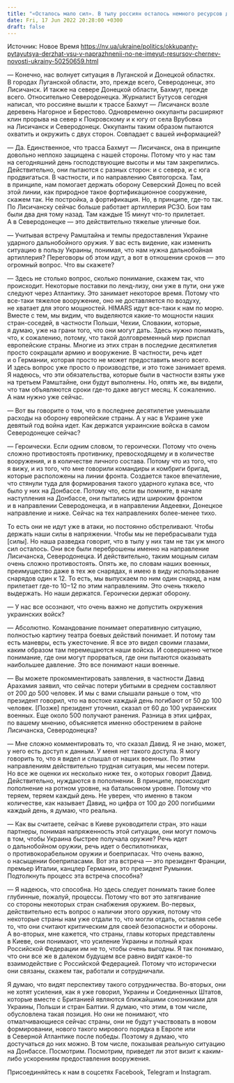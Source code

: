 ```yaml
---
title: "«Осталось мало сил». В тылу россиян осталось немного ресурсов для усиления наступления на Донбассе — интервью"
date: Fri, 17 Jun 2022 20:28:00 +0300
draft: false
---
```

Источник: Новое Время https://nv.ua/ukraine/politics/okkupanty-pytayutsya-derzhat-vsu-v-naprazhnenii-no-ne-imeyut-resursov-chernev-novosti-ukrainy-50250659.html


— Конечно, нас волнует ситуация в Луганской и Донецкой областях. В городах Луганской области, это, прежде всего, Северодонецк, это Лисичанск. И также на севере Донецкой области, Бахмут, прежде всего. Относительно Северодонецка. Журналист Бутусов сегодня написал, что россияне вышли к трассе Бахмут — Лисичанск возле деревень Нагорное и Берестово. Одновременно оккупанты расширяют клин прорыва на север к Покровскому и к югу от села Врубовка на Лисичанск и Северодонецк. Оккупанты таким образом пытаются охватить и окружить с двух сторон. Совпадает с вашей информацией?

— Да. Единственное, что трасса Бахмут — Лисичанск, она в принципе довольно неплохо защищена с нашей стороны. Потому что у нас там на сегодняшний день господствующие высоты и мы там закрепились. Действительно, они пытаются с разных сторон: и с севера, и с юга продвигаться. В частности, и по направлению Святогорска. Там, в принципе, нам помогает держать оборону Северский Донец по всей этой линии, как природное такое фортификационное сооружение, скажем так. Не постройка, а фортификация. Но, в принципе, где-то так. По Лисичанску сейчас больше работает артиллерия РСЗО. Бои там были два дня тому назад. Там каждые 15 минут что-то прилетает. А в Северодонецке — это действительно тяжелые уличные бои.

— Учитывая встречу Рамштайна и темпы предоставления Украине ударного дальнобойного оружия. У вас есть видение, как изменить ситуацию в пользу Украины, понимая, что нам нужна дальнобойная артиллерия? Переговоры об этом идут, а вот в отношении сроков — это огромный вопрос. Что вы скажете?

— Здесь не столько вопрос, сколько понимание, скажем так, что происходит. Некоторые поставки по ленд-лизу, они уже в пути, они уже следуют через Атлантику. Это занимает некоторое время. Потому что все-таки тяжелое вооружение, оно не доставляется по воздуху, не хватает для этого мощностей. HIMARS идут все-таки к нам по морю. Вместе с тем, мы видим, что выделяются какие-то мощности наших стран-соседей, в частности Польши, Чехии, Словакии, которые, я думаю, уже на грани того, что они могут дать. Здесь нужно понимать, что, к сожалению, потому, что такой долговременный мир приспал европейские страны. Многие из этих стран в последние десятилетия просто сокращали армию и вооружение. В частности, речь идет и о Германии, которая просто не может предоставить много всего. И здесь вопрос уже просто о производстве, и это тоже занимает время. Я надеюсь, что эти обязательства, которые были в частности взяты уже на третьем Рамштайне, они будут выполнены. Но, опять же, вы видели, что там объявляются сроки где-то даже август месяц. К сожалению. А нам нужно уже сейчас.

— Вот вы говорите о том, что в последнее десятилетие уменьшали расходы на оборону европейские страны. А у нас в Украине уже девятый год война идет. Как держатся украинские войска в самом Северодонецке сейчас?

— Героически. Если одним словом, то героически. Потому что очень сложно противостоять противнику, превосходящему и в количестве вооружения, и в количестве личного состава. Потому что из того, что я вижу, и из того, что мне говорили командиры и комбриги бригад, которые расположены на линии фронта. Создается такое впечатление, что стянули туда для формирования такого ударного кулака все, что было у них на Донбассе. Потому что, если вы помните, в начале наступления на Донбассе, они пытались идти широким фронтом и в направлении Северодонецка, и в направлении Авдеевки, Донецкое направление и ниже. Сейчас на тех направлениях более-менее тихо.

То есть они не идут уже в атаки, но постоянно обстреливают. Чтобы держать наши силы в напряжении. Чтобы мы не перебрасывали туда [силы]. Но наша разведка говорит, что в тылу у них там не так уж много сил осталось. Они все были переброшены именно на направление Лисичанска, Северодонецка. И действительно, таким мощным силам очень сложно противостоять. Опять же, по словам наших военных, преимущество даже в тех же снарядах, я имею в виду использование снарядов один к 12. То есть, мы выпускаем по ним один снаряд, а нам прилетает где-то 10−12 по этим направлениям. Это очень тяжело выдержать. Но наши держатся. Героически держат оборону.

— У нас все осознают, что очень важно не допустить окружения украинских войск?

— Абсолютно. Командование понимает оперативную ситуацию, полностью картину театра боевых действий понимает. И потому там есть маневры, есть ужесточение. Я все это видел своими глазами, каким образом там перемещаются наши войска. И совершенно четкое понимание, где они могут прорваться, где они пытаются оказывать наибольшее давление. Это все понимают наши военные.

— Вы можете прокомментировать заявления, в частности Давид Арахамия заявил, что сейчас потери убитыми в среднем составляют от 200 до 500 человек. И мы с вами слышали раньше о том, что президент говорил, что на востоке каждый день погибают от 50 до 100 человек. [Позже] президент уточнил, сказал от 60 до 100 украинских военных. Еще около 500 получают ранения. Разница в этих цифрах, по вашему мнению, объясняется именно обострением в районе Лисичанска, Северодонецка?

— Мне сложно комментировать то, что сказал Давид. Я не знаю, может, у него есть доступ к данным. У меня нет такого доступа. Я могу говорить то, что я видел и слышал от наших военных. По этим направлениям действительно трудная ситуация, мы несем потери. Но все же оценки их несколько ниже тех, о которых говорит Давид. Действительно, нуждаются в пополнении. В принципе, происходит пополнение на ротном уровне, на батальонном уровне. Потому что теряем, теряем каждый день. Не уверен, что именно в таком количестве, как называет Давид, но цифра от 100 до 200 погибшими каждый день, я думаю, что реальна.

— Как вы считаете, сейчас в Киеве руководители стран, это наши партнеры, понимая напряженность этой ситуации, они могут помочь в том, чтобы Украина быстрее получала оружие? Речь идет о дальнобойном оружии, речь идет о беспилотниках, о противокорабельном оружии и боеприпасах. Что очень важно, о насыщении боеприпасами. Вот эта встреча — это президент Франции, премьер Италии, канцлер Германии, это президент Румынии. Подтолкнуть процесс эта встреча способна?

— Я надеюсь, что способна. Но здесь следует понимать такие более глубинные, пожалуй, процессы. Потому что вот это затягивание со стороны некоторых стран снабжения оружием. Во-первых, действительно есть вопрос о наличии этого оружия, потому что некоторые страны нам уже отдали то, что могли отдать, оставляя себе то, что они считают критическим для своей безопасности и обороны. А во-вторых, мне кажется, что страны, главы которых представлены в Киеве, они понимают, что усиление Украины и полный крах Российской Федерации им не то, чтобы очень выгодны. Я так понимаю, что они все же в далеком будущем все равно видят какое-то взаимодействие с Российской Федерацией. Потому что исторически они связаны, скажем так, работали и сотрудничали.

Я думаю, что видят перспективу такого сотрудничества. Во-вторых, они не хотят усиления, как я уже говорил, Украины и Соединенных Штатов, которые вместе с Британией являются ближайшими союзниками для Украины, Польши и стран Балтии. Я думаю, что этим, в том числе, обусловлена такая позиция. Но они не понимают, что отмалчивающиеся сейчас страны, они не будут участвовать в новом формировании, нового такого мирового порядка в Европе или в Северной Атлантике после победы. Поэтому я думаю, что достучаться до них можно. В том числе, показывая реальную ситуацию на Донбассе. Посмотрим. Посмотрим, приведет ли этот визит к каким-либо ускорениям предоставления вооружения.

Присоединяйтесь к нам в соцсетях Facebook, Telegram и Instagram.
